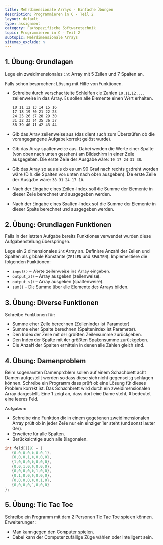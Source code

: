 ```yaml
---
title: Mehrdimensionale Arrays - Einfache Übungen
description: Programmieren in C - Teil 2
layout: default
type: assignment
category: Fachspezifische Softwaretechnik
topic: Programmieren in C - Teil 2
subtopic: Mehrdimensionale Arrays
sitemap_exclude: n
---
```


## 1. Übung: Grundlagen

Lege ein zweidimensionales `int` Array mit 5 Zeilen und 7 Spalten an.

Falls schon besprochen: Lösung mit Hilfe von Funktionen.

- Schreibe durch verschachtelte Schleifen die Zahlen `10,11,12,...` zeilenweise in das Array. Es sollen alle Elemente einen Wert erhalten.

  ```
  10 11 12 13 14 15 16 
  17 18 19 20 21 22 23 
  24 25 26 27 28 29 30 
  31 32 33 34 35 36 37 
  38 39 40 41 42 43 44 
  ```

- Gib das Array zeilenweise aus (das dient auch zum Überprüfen ob die vorangegangene Aufgabe korrekt gelöst wurde).

- Gib das Array spaltenweise aus. Dabei werden die Werte einer Spalte (von oben nach unten gesehen) am Bildschirm in einer Zeile ausgegeben.
  Die erste Zeile der Ausgabe wäre: `10 17 24 31 38`.

- Gib das Array so aus als ob es um 90 Grad nach rechts gedreht worden wäre (D.h. die Spalten von unten nach oben ausgeben).
  Die erste Zeile der Ausgabe wäre: `38 31 24 17 10`.

- Nach der Eingabe eines Zeilen-Index soll die Summe der Elemente in dieser Zeile berechnet und ausgegeben werden.

- Nach der Eingabe eines Spalten-Index soll die Summe der Elemente in dieser Spalte berechnet und ausgegeben werden.



## 2. Übung: Grundlagen Funktionen

Falls in der letzten Aufgabe bereits Funktionen verwendet wurden diese Aufgabenstellung überspringen.

Lege ein 2 dimensionales `int` Array an. Definiere Anzahl der Zeilen und Spalten als globale Konstante (`ZEILEN` und `SPALTEN`). Implementiere die folgenden Funktionen:

- `input()` – Werte zeilenweise ins Array eingeben.
- `output_z()` – Array ausgeben (zeilenweise).
- `output_s()` – Array ausgeben (spaltenweise).
- `sum()` – Die Summe über alle Elemente des Arrays bilden.


## 3. Übung: Diverse Funktionen

Schreibe Funktionen für:
- Summe einer Zeile berechnen (Zeilenindex ist Parameter).
- Summe einer Spalte berechnen (Spaltenindex ist Parameter).
- Den Index der Zeile mit der größten Zeilensumme zurückgeben.
- Den Index der Spalte mit der größten Spaltensumme zurückgeben.
- Die Anzahl der Spalten ermitteln in denen alle Zahlen gleich sind.


## 4. Übung: Damenproblem

Beim sogenannten Damenproblem sollen auf einem Schachbrett acht Damen aufgestellt werden so dass diese sich nicht gegenseitig schlagen können. Schreibe ein Programm dass prüft ob eine Lösung für dieses Problem korrekt ist. Das Schachbrett wird durch ein zweidimensionalen Array dargestellt. Eine 1 zeigt an, dass dort eine Dame steht, 0 bedeutet eine leeres Feld.

Aufgaben:
- Schreibe eine Funktion die in einem gegebenen zweidimensionalen Array prüft ob in jeder Zeile nur ein einziger 1er steht (und sonst lauter 0er).
- Erweitere für alle Spalten.
- Berücksichtige auch alle Diagonalen.

 ```c
int feld[][8] = {
    {0,0,0,0,0,0,0,1},
    {0,0,0,1,0,0,0,0},
    {1,0,0,0,0,0,0,0},
    {0,0,1,0,0,0,0,0},
    {0,0,0,0,0,1,0,0},
    {0,1,0,0,0,0,0,0},
    {0,0,0,0,0,0,1,0},
    {0,0,0,0,1,0,0,0}
};
 ```

## 5. Übung: Tic Tac Toe

Schreibe ein Programm mit dem 2 Personen Tic Tac Toe spielen können.
Erweiterungen:  
- Man kann gegen den Computer spielen.
- Dabei kann der Computer zufällige Züge wählen oder intelligent sein.